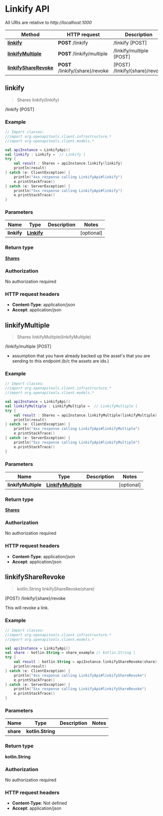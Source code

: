 # Linkify API

All URIs are relative to *http://localhost:1000*

Method | HTTP request | Description
------------- | ------------- | -------------
[**linkify**](#linkify) | **POST** /linkify | /linkify [POST]
[**linkifyMultiple**](#linkifymultiple) | **POST** /linkify/multiple | /linkify/multiple [POST]
[**linkifyShareRevoke**](#linkifysharerevoke) | **POST** /linkify/\{share\}/revoke | [POST} /linkify/\{share\}/revoke


<a id="linkify"></a>
## **linkify**
> Shares linkify(linkify)

/linkify [POST]



### Example
```kotlin
// Import classes:
//import org.openapitools.client.infrastructure.*
//import org.openapitools.client.models.*

val apiInstance = LinkifyApi()
val linkify : Linkify =  // Linkify | 
try {
    val result : Shares = apiInstance.linkify(linkify)
    println(result)
} catch (e: ClientException) {
    println("4xx response calling LinkifyApi#linkify")
    e.printStackTrace()
} catch (e: ServerException) {
    println("5xx response calling LinkifyApi#linkify")
    e.printStackTrace()
}
```

### Parameters

Name | Type | Description  | Notes
------------- | ------------- | ------------- | -------------
 **linkify** | [**Linkify**](../models/Linkify)|  | [optional]

### Return type

[**Shares**](../models/Shares)

### Authorization

No authorization required

### HTTP request headers

 - **Content-Type**: application/json
 - **Accept**: application/json

<a id="linkifyMultiple"></a>
## **linkifyMultiple**
> Shares linkifyMultiple(linkifyMultiple)

/linkify/multiple [POST]

- assumption that you have already backed up the asset&#39;s that you are sending to this endpoint.(b/c the assets are ids.)

### Example
```kotlin
// Import classes:
//import org.openapitools.client.infrastructure.*
//import org.openapitools.client.models.*

val apiInstance = LinkifyApi()
val linkifyMultiple : LinkifyMultiple =  // LinkifyMultiple | 
try {
    val result : Shares = apiInstance.linkifyMultiple(linkifyMultiple)
    println(result)
} catch (e: ClientException) {
    println("4xx response calling LinkifyApi#linkifyMultiple")
    e.printStackTrace()
} catch (e: ServerException) {
    println("5xx response calling LinkifyApi#linkifyMultiple")
    e.printStackTrace()
}
```

### Parameters

Name | Type | Description  | Notes
------------- | ------------- | ------------- | -------------
 **linkifyMultiple** | [**LinkifyMultiple**](../models/LinkifyMultiple)|  | [optional]

### Return type

[**Shares**](../models/Shares)

### Authorization

No authorization required

### HTTP request headers

 - **Content-Type**: application/json
 - **Accept**: application/json

<a id="linkifyShareRevoke"></a>
## **linkifyShareRevoke**
> kotlin.String linkifyShareRevoke(share)

[POST} /linkify/\{share\}/revoke

This will revoke a link.

### Example
```kotlin
// Import classes:
//import org.openapitools.client.infrastructure.*
//import org.openapitools.client.models.*

val apiInstance = LinkifyApi()
val share : kotlin.String = share_example // kotlin.String | 
try {
    val result : kotlin.String = apiInstance.linkifyShareRevoke(share)
    println(result)
} catch (e: ClientException) {
    println("4xx response calling LinkifyApi#linkifyShareRevoke")
    e.printStackTrace()
} catch (e: ServerException) {
    println("5xx response calling LinkifyApi#linkifyShareRevoke")
    e.printStackTrace()
}
```

### Parameters

Name | Type | Description  | Notes
------------- | ------------- | ------------- | -------------
 **share** | **kotlin.String**|  |

### Return type

**kotlin.String**

### Authorization

No authorization required

### HTTP request headers

 - **Content-Type**: Not defined
 - **Accept**: application/json

